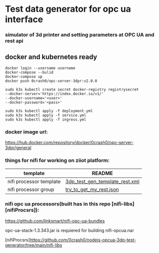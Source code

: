# Test data generator for opc ua interface
### simulator of 3d printer and setting parameters at OPC UA and rest api
## docker and kubernetes ready

```
docker login --username username
docker-compose --bulid
docker-compose up
docker push 0crash0/opc-server-3dpr:v2.0.0
```

```
sudo k3s kubectl create secret docker-registry registrysecret
--docker-server='https://index.docker.io/v1/'
--docker-username='<user>'
--docker-password='<pass>'
```

```
sudo k3s kubectl apply -f deployment.yml
sudo k3s kubectl apply -f service.yml
sudo k3s kubectl apply -f ingress.yml
```

### docker image url:
https://hub.docker.com/repository/docker/0crash0/opc-server-3dpr/general


### things for nifi for working on ziiot platform:

| template                | README                                 |
|-------------------------|----------------------------------------|
| nifi processor template | [3dp_test_gen_template_rest.xml][nifiTplt] |
| nifi processor group    | [try_to_get_my_rest.json][nifiGrp]        |


### nifi opc ua processors(built has in this repo [nifi-libs][nifiProcsrs]):
https://github.com/linksmart/nifi-opc-ua-bundles  

opc-ua-stack-1.3.343.jar is requiered for building nifi-opcua.nar


[nifiTplt]: <[https://github.com//README.md](https://github.com/0crash0/nodejs-opcua-3dp-test-generator/blob/main/ziiot/nifi_templates/3dp_test_gen_template_rest.xml)https://github.com/0crash0/nodejs-opcua-3dp-test-generator/blob/main/ziiot/nifi_templates/3dp_test_gen_template_rest.xml>
[nifiGrp]: <[https://github.com//README.md](https://github.com/0crash0/nodejs-opcua-3dp-test-generator/blob/main/ziiot/nifi_templates/try_to_get_my_rest.json)https://github.com/0crash0/nodejs-opcua-3dp-test-generator/blob/main/ziiot/nifi_templates/try_to_get_my_rest.json>
[nifiProcsrs]<https://github.com/0crash0/nodejs-opcua-3dp-test-generator/tree/main/nifi-libs>
